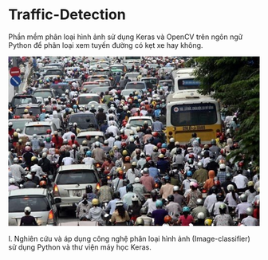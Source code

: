 # Traffic-Detection
Phần mềm phân loại hình ảnh sử dụng Keras và OpenCV trên ngôn ngữ Python để phân loại xem tuyến đường có kẹt xe hay không.


![Screenshot](test2traffic.jpg)



I. Nghiên cứu và áp dụng công nghệ phân loại hình ảnh (Image-classifier) sử dụng Python và thư viện máy học Keras.
